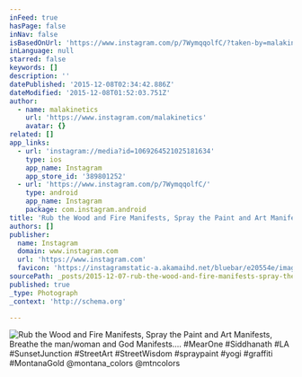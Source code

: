 ```yaml
---
inFeed: true
hasPage: false
inNav: false
isBasedOnUrl: 'https://www.instagram.com/p/7WymqqolfC/?taken-by=malakinetics'
inLanguage: null
starred: false
keywords: []
description: ''
datePublished: '2015-12-08T02:34:42.886Z'
dateModified: '2015-12-08T01:52:03.751Z'
author:
  - name: malakinetics
    url: 'https://www.instagram.com/malakinetics'
    avatar: {}
related: []
app_links:
  - url: 'instagram://media?id=1069264521025181634'
    type: ios
    app_name: Instagram
    app_store_id: '389801252'
  - url: 'https://www.instagram.com/p/7WymqqolfC/'
    type: android
    app_name: Instagram
    package: com.instagram.android
title: 'Rub the Wood and Fire Manifests, Spray the Paint and Art Manifests, Breathe the man/woman and God Manifests.... #MearOne #Siddhanath #LA #SunsetJunction #StreetArt #StreetWisdom #spraypaint #yogi #graffiti #MontanaGold @montana_colors @mtncolors'
authors: []
publisher:
  name: Instagram
  domain: www.instagram.com
  url: 'https://www.instagram.com'
  favicon: 'https://instagramstatic-a.akamaihd.net/bluebar/e20554e/images/ico/favicon.ico'
sourcePath: _posts/2015-12-07-rub-the-wood-and-fire-manifests-spray-the-paint-and-art-man.md
published: true
_type: Photograph
_context: 'http://schema.org'

---
```

![Rub the Wood and Fire Manifests, Spray the Paint and Art Manifests, Breathe the man/woman and God Manifests.... #MearOne #Siddhanath #LA #SunsetJunction #StreetArt #StreetWisdom #spraypaint #yogi #graffiti #MontanaGold @montana_colors @mtncolors](https://s3-us-west-2.amazonaws.com/the-grid-img/p/14eb7c4d157be3a6d3e9727dd56c976793f607d0.jpg)